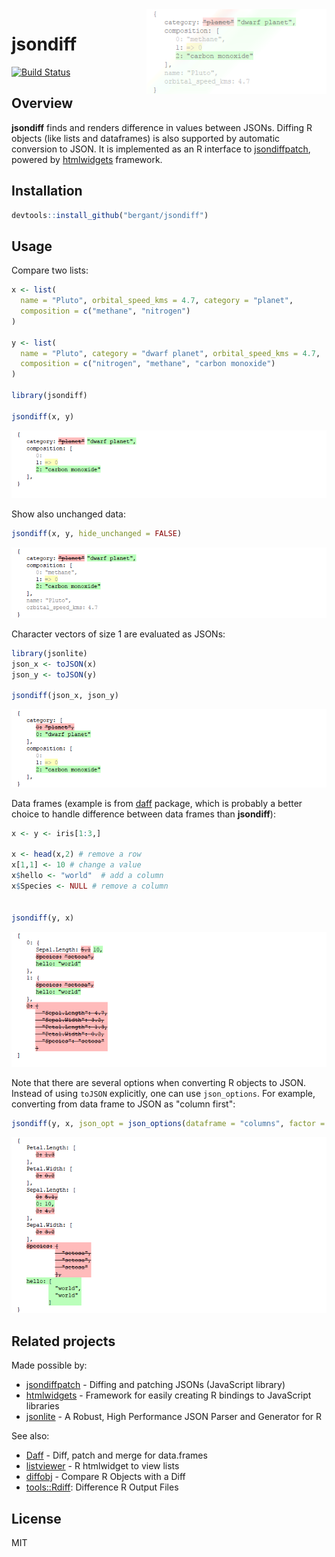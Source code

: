



<img src="img/jsondiff.png" align="right" />

# jsondiff

[![Build Status](https://travis-ci.org/bergant/jsondiff.svg?branch=master)](https://travis-ci.org/bergant/jsondiff)

## Overview

**jsondiff** finds and renders difference in values between JSONs. Diffing R
objects (like lists and dataframes) is also supported by automatic conversion 
to JSON. It is implemented as an R interface to
[jsondiffpatch](https://github.com/benjamine/jsondiffpatch), powered by
[htmlwidgets](http://www.htmlwidgets.org/) framework.

## Installation 


```r
devtools::install_github("bergant/jsondiff")
```


## Usage 

Compare two lists:


```r
x <- list(
  name = "Pluto", orbital_speed_kms = 4.7, category = "planet", 
  composition = c("methane", "nitrogen")
)

y <- list(
  name = "Pluto", category = "dwarf planet", orbital_speed_kms = 4.7, 
  composition = c("nitrogen", "methane", "carbon monoxide")
)

library(jsondiff)

jsondiff(x, y)
```

![](img/fig-list-1.png)<!-- -->

Show also unchanged data:

```r
jsondiff(x, y, hide_unchanged = FALSE)
```

![](img/fig-list_unchanged-1.png)<!-- -->



Character vectors of size 1 are evaluated as JSONs:


```r
library(jsonlite)
json_x <- toJSON(x) 
json_y <- toJSON(y) 

jsondiff(json_x, json_y)
```

![](img/fig-json-1.png)<!-- -->

Data frames (example is from
[daff](https://github.com/edwindj/daff) package, which is probably a better 
choice to handle difference between data frames than **jsondiff**):


```r
x <- y <- iris[1:3,]

x <- head(x,2) # remove a row
x[1,1] <- 10 # change a value
x$hello <- "world"  # add a column
x$Species <- NULL # remove a column


jsondiff(y, x)
```

![](img/fig-dataframe-1.png)<!-- -->

Note that there are several options when converting R objects to JSON. Instead
of using `toJSON` explicitly, one can use `json_options`. For example, 
converting from data frame to JSON as "column first":


```r
jsondiff(y, x, json_opt = json_options(dataframe = "columns", factor = "string"))
```

![](img/fig-dataframe_cols-1.png)<!-- -->


## Related projects

Made possible by:

- [jsondiffpatch](https://github.com/benjamine/jsondiffpatch) - Diffing and patching JSONs (JavaScript library)
- [htmlwidgets](https://github.com/ramnathv/htmlwidgets) - Framework for easily creating R bindings to JavaScript libraries
- [jsonlite](https://github.com/jeroen/jsonlite) - A Robust, High Performance JSON Parser and Generator for R 

See also:

- [Daff](https://github.com/edwindj/daff) - Diff, patch and merge for data.frames
- [listviewer](https://github.com/timelyportfolio/listviewer) - R htmlwidget to view lists
- [diffobj](https://github.com/brodieG/diffobj) - Compare R Objects with a Diff
- [tools::Rdiff](https://stat.ethz.ch/R-manual/R-devel/library/tools/html/Rdiff.html): Difference R Output Files


## License

MIT

